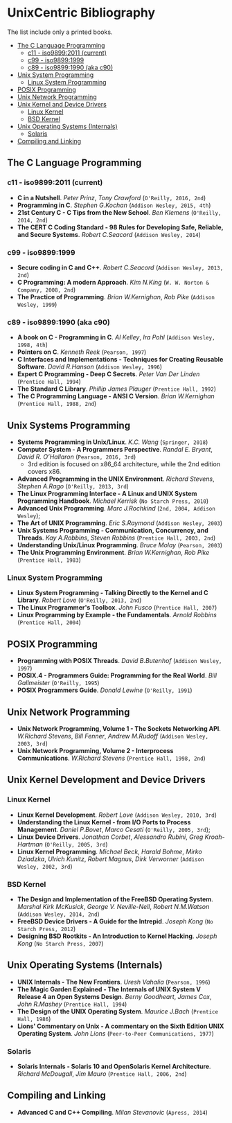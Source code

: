 # UnixCentric Bibliography

The list include only a printed books.

* [The C Language Programming](#headBB0)
  - [c11 - iso9899:2011 (current)](#headBB0a)
  - [c99 - iso9899:1999](#headBB0b)
  - [c89 - iso9899:1990 (aka c90)](#headBB0c)
* [Unix System Programming](#headBB1)
  - [Linux System Programming](#headBB1a)
* [POSIX Programming](#headBB2)
* [Unix Network Programming](#headBB3)
* [Unix Kernel and Device Drivers](#headBB4)
  - [Linux Kernel](#headBB4a)
  - [BSD Kernel](#headBB4b)
* [Unix Operating Systems (Internals)](#headBB5)
  - [Solaris](#headBB5a)
* [Compiling and Linking](#headBB6)

## <a name="headBB0"></a>The C Language Programming

### <a name="headBB0a"></a>c11 - iso9899:2011 (current)

* **C in a Nutshell**. *Peter Prinz*, *Tony Crawford* (`O'Reilly, 2016, 2nd`)
* **Programming in C**. *Stephen G.Kochan* (`Addison Wesley, 2015, 4th`)
* **21st Century C - C Tips from the New School**. *Ben Klemens* (`O'Reilly, 2014, 2nd`)
* **The CERT C Coding Standard - 98 Rules for Developing Safe, Reliable, and Secure Systems**. *Robert C.Seacord* (`Addison Wesley, 2014`)

### <a name="headBB0b"></a>c99 - iso9899:1999

* **Secure coding in C and C++**. *Robert C.Seacord* (`Addison Wesley, 2013, 2nd`)
* **C Programming: A modern Approach**. *Kim N.King* (`W. W. Norton & Company, 2008, 2nd`)
* **The Practice of Programming**. *Brian W.Kernighan*, *Rob Pike* (`Addison Wesley, 1999`)

### <a name="headBB0c"></a>c89 - iso9899:1990 (aka c90)

* **A book on C - Programming in C**. *Al Kelley*, *Ira Pohl* (`Addison Wesley, 1998, 4th`)
* **Pointers on C**. *Kenneth Reek* (`Pearson, 1997`)
* **C Interfaces and Implementations - Techniques for Creating Reusable Software**. *David R.Hanson* (`Addison Wesley, 1996`)
* **Expert C Programming - Deep C Secrets**. *Peter Van Der Linden* (`Prentice Hall, 1994`)
* **The Standard C Library**. *Phillip James Plauger* (`Prentice Hall, 1992`)
* **The C Programming Language - ANSI C Version**. *Brian W.Kernighan* (`Prentice Hall, 1988, 2nd`)

## <a name="headBB1"></a>Unix Systems Programming
 
* **Systems Programming in Unix/Linux**. *K.C. Wang* (`Springer, 2018`) 
* **Computer System - A Programmers Perspective**. *Randal E. Bryant*, *David R. O’Hallaron* (`Pearson, 2016, 3rd`) 
  - 3rd edition is focused on x86_64 architecture, while the 2nd edition covers  x86.
* **Advanced Programming in the UNIX Environment**. *Richard Stevens*, *Stephen A.Rago* (`O'Reilly, 2013, 3rd`)
* **The Linux Programming Interface - A Linux and UNIX System Programming Handbook**. *Michael Kerrisk* (`No Starch Press, 2010`)
* **Advanced Unix Programming**. *Marc J.Rochkind* (`2nd, 2004, Addison Wesley`);
* **The Art of UNIX Programming**. *Eric S.Raymond* (`Addison Wesley, 2003`)
* **Unix Systems Programming - Communication, Concurrency, and Threads**. *Kay A.Robbins*, *Steven Robbins* (`Prentice Hall, 2003, 2nd`)
* **Understanding Unix/Linux Programming**. *Bruce Molay* (`Pearson, 2003`)
* **The Unix Programming Environment**. *Brian W.Kernighan*, *Rob Pike* (`Prentice Hall, 1983`)

### <a name="headBB1a"></a>Linux System Programming

* **Linux System Programming - Talking Directly to the Kernel and C Library**. *Robert Love* (`O'Reilly, 2013, 2nd`)
* **The Linux Programmer's Toolbox**. *John Fusco* (`Prentice Hall, 2007`)
* **Linux Programming by Example - the Fundamentals**. *Arnold Robbins* (`Prentice Hall, 2004`)

## <a name="headBB2"></a>POSIX Programming

* **Programming with POSIX Threads**. *David B.Butenhof* (`Addison Wesley, 1997`)
* **POSIX.4 - Programmers Guide: Programming for the Real World**. *Bill Gallmeister* (`O'Reilly, 1995`)
* **POSIX Programmers Guide**. *Donald Lewine* (`O'Reilly, 1991`)

## <a name="headBB3"></a>Unix Network Programming

* **Unix Network Programming, Volume 1 - The Sockets Networking API**. *W.Richard Stevens*, *Bill Fenner*, *Andrew M.Rudoff* (`Addison Wesley, 2003, 3rd`)
* **Unix Network Programming, Volume 2 - Interprocess Communications**. *W.Richard Stevens* (`Prentice Hall, 1998, 2nd`)

## <a name="headBB4"></a>Unix Kernel Development and Device Drivers

### <a name="headBB4a"></a>Linux Kernel

* **Linux Kernel Development**. *Robert Love* (`Addison Wesley, 2010, 3rd`)
* **Understanding the Linux Kernel - from I/O Ports to Process Management**. *Daniel P.Bovet*, *Marco Cesati* (`O'Reilly, 2005, 3rd`);
* **Linux Device Drivers**. *Jonathan Corbet*, *Alessandro Rubini*, *Greg Kroah-Hartman* (`O'Reilly, 2005, 3rd`)
* **Linux Kernel Programming**. *Michael Beck*, *Harald Bohme*, *Mirko Dziadzka*, *Ulrich Kunitz*, *Robert Magnus*, *Dirk Verworner* (`Addison Wesley, 2002, 3rd`)

### <a name="headBB4b"></a>BSD Kernel

* **The Design and Implementation of the FreeBSD Operating System**. *Marshal Kirk McKusick*, *George V. Neville-Nell*, *Robert N.M.Watson* (`Addison Wesley, 2014, 2nd`)
* **FreeBSD Device Drivers - A Guide for the Intrepid**. *Joseph Kong* (`No Starch Press, 2012`)
* **Designing BSD Rootkits - An Introduction to Kernel Hacking**. *Joseph Kong* (`No Starch Press, 2007`)

## <a name="headBB5"></a>Unix Operating Systems (Internals)

* **UNIX Internals - The New Frontiers**. *Uresh Vahalia* (`Pearson, 1996`)
* **The Magic Garden Explained - The Internals of UNIX System V Release 4 an Open Systems Design**. *Berny Goodheart*, *James Cox*, *John R.Mashey* (`Prentice Hall, 1994`)
* **The Design of the UNIX Operating System**. *Maurice J.Bach* (`Prentice Hall, 1986`)
* **Lions' Commentary on Unix - A commentary on the Sixth Edition UNIX Operating System**. *John Lions* (`Peer-to-Peer Communications, 1977`)

### <a name="headBB5a"></a>Solaris

* **Solaris Internals - Solaris 10 and OpenSolaris Kernel Architecture**. *Richard McDougall*, *Jim Mauro* (`Prentice Hall, 2006, 2nd`)


## <a name="headBB6"></a>Compiling and Linking

* **Advanced C and C++ Compiling**. *Milan Stevanovic* (`Apress, 2014`)
